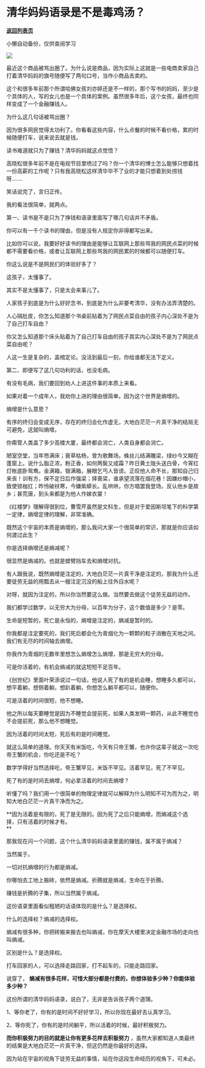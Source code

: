 # 清华妈妈语录是不是毒鸡汤？

[**返回列表页**](/gzh/记忆承载)

小懒自动备份，仅供查阅学习

![](https://mmbiz.qpic.cn/mmbiz_jpg/VToK8ByghChzNjFGiaWeon7gUtj8ic3KMLjIlpdIjia6FGkbBMU4oMfRE2erdNKbZIlMqSwVructyTThwJIk5u2uw/640?wx_fmt=jpeg)

最近这个商品被骂出圈了。为什么说是商品，因为实际上这就是一些电商卖家自己打着清华妈妈的旗号随便写了两句口号，当作小商品去卖的。

这个和很多年前那个所谓哈佛女孩刘亦婷还是不一样的，那个写书的妈妈，至少是个具体的人，写的女儿也是一个具体的案例。虽然很多年后，这个女孩，最终也同样变成了一个金融赚钱人。  

为什么这几句话被骂出圈？  

因为很多网民觉得太功利了。你看看这些内容，什么点餐的时候不看价格，累的时候随便打车，说来说去就是钱。

读书难道就只为了赚钱？清华妈妈就这点觉悟？  

高晓松很多年前不是在电视节目里喷过了吗？你一个清华的博士怎么能够只想着找一份高薪的工作呢？只有我高晓松这样清华毕不了业的才能只想着到处捞钱呀.......

笑话说完了，言归正传。  

我的看法很简单，就两点。

第一、读书是不是只为了挣钱和语录里面写了哪几句话并不矛盾。

你可以有一千个读书的理由，但是没有人规定你非得都写出来。  

比如你可以说，我要好好读书的理由是能够让互联网上那些骂我的网民点菜的时候都不需要看价格，或者让互联网上那些骂我的网民累的时候都可以随便打车。  

你这么说是不是网民们的体验好多了？  

这孩子，太懂事了。

其实不是太懂事了，只是太会来事儿了。  

人家孩子到底是为什么好好念书，到底是为什么非要考清华，没有办法弄清楚的。  

人心隔肚皮，你怎么知道那个书桌前贴着为了网民点菜自由的孩子内心深处不是为了自己打车自由？

你又怎么知道那个床头贴着为了自己打车自由的孩子其实内心深处不是为了网民点菜自由呢？

人这一生是复杂的，盖棺定论。没活到最后一刻，你给谁都无法下定义。  

第二、即便写了这几句功利的话，也没毛病。

有没有毛病，我们要回到劝人上进这件事的本质上来看。  

如果对着一个成年人，我劝你上进的理由很简单。因为这个世界是熵增的。

熵增是什么意思？  

有序的终归会变成无序，存在的终归会化作虚无，大地白茫茫一片真干净的结局无可避免，这就叫熵增。  

你甭管人类盖了多少高楼大厦，最终都会消亡，人类自身都会消亡。  

陋室空堂，当年笏满床；衰草枯杨，曾为歌舞场。蛛丝儿结满雕梁，绿纱今又糊在蓬窗上。说什么脂正浓，粉正香，如何两鬓又成霜？昨日黄土陇头送白骨，今宵红灯帐底卧鸳鸯。金满箱，银满箱，展眼乞丐人皆谤。正叹他人命不长，那知自己归来丧！训有方，保不定日后作强梁；择膏梁，谁承望流落在烟花巷！因嫌纱帽小，致使锁枷扛；昨怜破袄寒，今嫌紫蟒长。乱哄哄，你方唱罢我登场，反认他乡是故乡；甚荒唐，到头来都是为他人作嫁衣裳！

《红楼梦》理解得很到位，曹雪芹虽然是文科生，但是对于爱因斯坦笔下的科学第一定律，熵增定律的理解，非常准确。  

既然这个宇宙的本质是熵增的，那么我问大家一个很简单的常识，那就是你应该如何渡过此生？  

你是选择熵增还是熵减呢？  

很显然是熵减的。也就是螳臂挡车去和熵增对抗。  

有人跟我说，既然熵增是注定的，大地白茫茫一片真干净是注定的，那我为什么还要徒劳无益的用瓢去从一艘注定沉没的船上往外舀水呢？

对呀，就因为注定的，所以你当然要这么做。当然要去做这个徒劳无益的动作。  

我们都学过数学，以无穷大为分母，以百年为分子，这个数值是多少？是零。  

生命是短暂的，死亡是永恒的，熵增是注定的，熵减是暂时的。

你我都是注定要死的，我们死后都会化为青烟化为一颗颗的粒子消散在天地之间。我们有无尽的时间轴去熵增。

你我作为青烟的无数年里想怎么熵增怎么熵增，那是无穷大的分母。

可是你活着的，有机会熵减的就这短短不足百年。  

《创世纪》里面叶荣添说过一句话，他说人死了有的是机会睡，想睡多久都可以，想平着躺，想侧着躺，想趴着躺，你想怎么躺平都可以，随便你。  

可是活着的时间很短，他不想睡。  

他之所以每天要睡觉是因为不睡觉会提前死，如果人类发明一颗药，从此不睡觉也不会提前死，那么他不想睡觉。  

因为活着的时间太短，死后有的是时间睡觉。

就这么简单的道理。你天天有米饭吃，今天有只帝王蟹，也许你这辈子就这一次吃帝王蟹的机会，你吃还是不吃？  

数学学得好当然选择吃，帝王蟹罕见，米饭不罕见。活着罕见，死了不罕见。  

死了有的是时间去熵增，何必拿活着的时间去熵增？  

听懂了吗？我们用一个很简单的物理定律就可以解释为什么明知不可为而为之，明知大地白茫茫一片真干净而为之。  

 **因为活着是有限的，死了是无限的。因为死了之后只能熵增，而熵减这个选择，只有活着的时候才有。  
**

那我现在问一个问题，这个什么清华妈妈语录里面的赚钱，属不属于熵减？  

当然属于。

一切对抗熵增的行为都是熵减。  

你哪怕去工地上搬砖，依然是熵减。折腾就是熵减，生命在于折腾。

赚钱是折腾的子集，所以当然属于熵减。  

这份语录里面看似粗陋的话语体现的是什么？是选择权。  

什么的选择权？熵减的选择权。

熵减有很多种，你把砖搬来搬去也叫熵减，你在摩天大楼里决定金融市场的走向也叫熵减。

区别是什么？是选择权。  

打车回家的人，可以选择走路回家，打不起车的，只能走路回家。  

说穿了， **熵减有很多花样，可惜大部分都是付费的，你想体验多少种？你能体验多少种？**  

这份所谓的清华妈妈语录，说白了，无非是告诉孩子两个道理。  

1、等你老了，你有的是时间不好好学习，所以你现在最好去认真学习。

2、等你死了，你有的是时间躺平，所以活着的时候，最好积极努力。  

 **而你积极努力的目的就是让你有更多花样去积极努力** ，虽然大家都知道人类最终的结果是大地白茫茫一片真干净，但这仍然是你最好的选择。  

因为站在宇宙的视角下徒劳无益的事情，站在你这段生命经历的视角下，可未必。  

